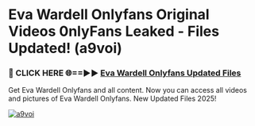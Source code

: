 # Eva Wardell Onlyfans Original Videos 0nlyFans Leaked - Files Updated! (a9voi)

<h3>🔴 CLICK HERE 🌐==►► <a href="https://tinyurl.com/2wckxsce" rel="nofollow">Eva Wardell Onlyfans Updated Files</a></h3>

Get Eva Wardell Onlyfans and all content. Now you can access all videos and pictures of Eva Wardell Onlyfans. New Updated Files 2025!

[![a9voi](https://i.imgur.com/AFduVYN.gif)](https://tinyurl.com/2wckxsce)
